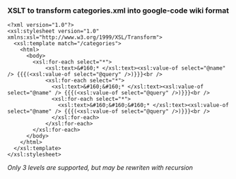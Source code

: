 ### XSLT to transform categories.xml into google-code wiki format ###

```
<?xml version="1.0"?>
<xsl:stylesheet version="1.0" xmlns:xsl="http://www.w3.org/1999/XSL/Transform">
  <xsl:template match="/categories">
    <html>
      <body>
        <xsl:for-each select="*">
            <xsl:text>&#160;* </xsl:text><xsl:value-of select="@name" /> {{{(<xsl:value-of select="@query" />)}}}<br />
            <xsl:for-each select="*">
              <xsl:text>&#160;&#160;* </xsl:text><xsl:value-of select="@name" /> {{{(<xsl:value-of select="@query" />)}}}<br />
              <xsl:for-each select="*">
                <xsl:text>&#160;&#160;&#160;* </xsl:text><xsl:value-of select="@name" /> {{{(<xsl:value-of select="@query" />)}}}<br />
              </xsl:for-each>
            </xsl:for-each>
        </xsl:for-each>
      </body>
    </html>
  </xsl:template>
</xsl:stylesheet>
```

_Only 3 levels are supported, but may be rewriten with recursion_

_<?xml-stylesheet type="text/xsl" href="categories.xsl"?>_